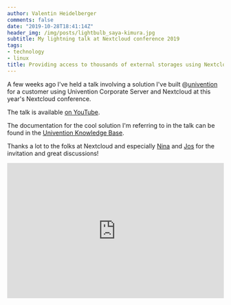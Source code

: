 ```yaml
---
author: Valentin Heidelberger
comments: false
date: "2019-10-28T18:41:14Z"
header_img: /img/posts/lightbulb_saya-kimura.jpg
subtitle: My lightning talk at Nextcloud conference 2019
tags:
- technology
- linux
title: Providing access to thousands of external storages using Nextcloud
---
```

A few weeks ago I've held a talk involving a solution I've built @[univention](https://univention.com) for a customer using Univention Corporate Server and Nextcloud at this year's Nextcloud conference.

The talk is available [on YouTube](https://www.youtube.com/watch?v=ZjLiSL_XYvs&t=1766).

The documentation for the cool solution I'm referring to in the talk can be found in the [Univention Knowledge Base](https://help.univention.com/t/cool-solution-mount-samba-shares-in-nextcloud/).

Thanks a lot to the folks at Nextcloud and especially [Nina](https://twitter.com/nlapalice) and [Jos](https://twitter.com/jospoortvliet) for the invitation and great discussions!

<iframe width="100%" height="315" src="https://www.youtube.com/embed/ZjLiSL_XYvs?start=1766" frameborder="0" allow="accelerometer; autoplay; clipboard-write; encrypted-media; gyroscope; picture-in-picture" allowfullscreen></iframe>
